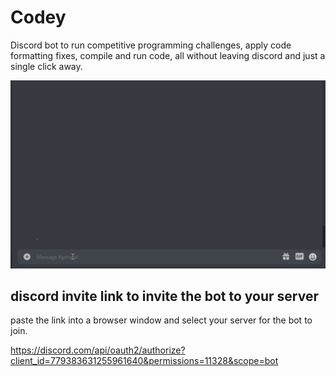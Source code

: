 # Codey

Discord bot to run competitive programming challenges, 
apply code formatting fixes, compile and run code, all 
without leaving discord and just a single click away.

![../images/code_formatter_demo.gif](../images/code_formatter_demo.gif)

## discord invite link to invite the bot to your server

paste the link into a browser window and select your server for the bot to join.

https://discord.com/api/oauth2/authorize?client_id=779383631255961640&permissions=11328&scope=bot